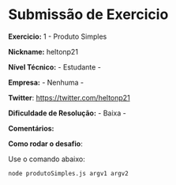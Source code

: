 # Submissão de Exercicio

**Exercicio:** 1 - Produto Simples

**Nickname:** heltonp21

**Nível Técnico:** - Estudante -

**Empresa:** - Nenhuma -

**Twitter**: https://twitter.com/heltonp21

**Dificuldade de Resolução:** - Baixa -

**Comentários:**

**Como rodar o desafio**: 

Use o comando abaixo: 
```bash
node produtoSimples.js argv1 argv2
```